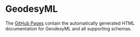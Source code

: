# GeodesyML

The [GitHub Pages](http://geoscienceaustralia.github.io/GeodesyML) contain the
automatically generated HTML documentation for GeodesyML and all supporting schemas.
